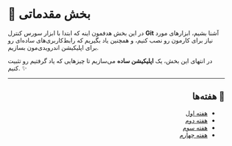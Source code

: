# 🚀 بخش مقدماتی

در این بخش هدفمون اینه که ابتدا با ابزار سورس کنترل **Git** آشنا بشیم، ابزارهای مورد نیاز برای کارمون رو نصب کنیم، و همچنین یاد بگیریم که رابط‌کاربری‌های ساده‌ای رو برای اپلیکیشن اندرویدی‌مون بسازیم.

در انتهای این بخش، یک **اپلیکیشن ساده** می‌سازیم تا چیزهایی که یاد گرفتیم رو تثبیت کنیم. ✨

---

<div dir="rtl" align="right">

## 📅 هفته‌ها

- [هفته اول](./week-1.md)
- [هفته دوم](week-2.md)
- [هفته سوم](#هفته-سوم)
- [هفته چهارم](#هفته-چهارم)

</div>
